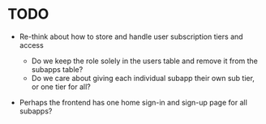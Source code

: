 # TODO

* Re-think about how to store and handle user subscription tiers and access
  * Do we keep the role solely in the users table and remove it from the subapps table?
  * Do we care about giving each individual subapp their own sub tier, or one tier for all?

* Perhaps the frontend has one home sign-in and sign-up page for all subapps?
